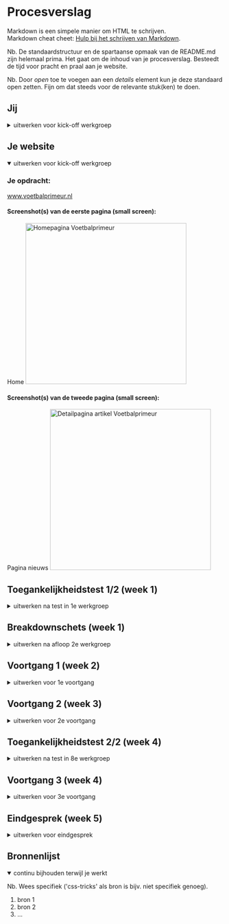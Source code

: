 # Procesverslag
Markdown is een simpele manier om HTML te schrijven.  
Markdown cheat cheet: [Hulp bij het schrijven van Markdown](https://github.com/adam-p/markdown-here/wiki/Markdown-Cheatsheet).

Nb. De standaardstructuur en de spartaanse opmaak van de README.md zijn helemaal prima. Het gaat om de inhoud van je procesverslag. Besteedt de tijd voor pracht en praal aan je website.

Nb. Door *open* toe te voegen aan een *details* element kun je deze standaard open zetten. Fijn om dat steeds voor de relevante stuk(ken) te doen.





## Jij

<details >
  <summary>uitwerken voor kick-off werkgroep</summary>

  ### Auteur:
  Tufan Avci

  #### Je startniveau:
  Rood 

  #### Je focus:
  Mijn focus gaat toch meer naar de responsive laag. Ik ben nu al een jaar werkzaam als UI/UX designer. Tijdens mijn werk krijg ik veel vrijheid en ruimte. In de afgelopen tijd ben ik mijzelf ook een stuk meer gaan verdiepen in het werk als Wordpress Developer. Hierin ben ben je bezig met PhP maar ook zeerzeker met HTML & CSS. In de afgelopen maanden heb ik daarom enorme stappen gemaakt met HTML & CSS. Dit is één van de redenenen waarom ik mijzelf meer in de responsive laag wil verdiepen. Dat gezegd te hebben wil ik uiteraard ook de surface laag zo compleet mogelijk uitwerken. Coderen begin ik steeds beter te begrijpen en begin er ook stiekem van te houden. Dit is ook de rede waarom ik mijzelf als "Rood" classificeer.
 
</details>





## Je website

<details open>
  <summary>uitwerken voor kick-off werkgroep</summary>

  ### Je opdracht:
  www.voetbalprimeur.nl

  #### Screenshot(s) van de eerste pagina (small screen): 
  Home
  <img src="readme-images/Voetbalprimeur-Home.png" width="375px" alt="Homepagina Voetbalprimeur">

  #### Screenshot(s) van de tweede pagina (small screen):
  Pagina nieuws 
  <img src="readme-images/Voetbalprimeur-Detail.png" width="375px" alt="Detailpagina artikel Voetbalprimeur">
 
</details>



## Toegankelijkheidstest 1/2 (week 1)

<details>
  <summary>uitwerken na test in 1e werkgroep</summary>

  ### Bevindingen
  De website van Voetbalprimeur scoort goed voor mensen met een beperking betreft het gebruiken van de website. Echter kunnen de links, nav wel een stuk netter,consistenter en uitgebreider beschreven worden.

  #### Screenreader
  Zelf was ik afwezig bij de eerste werkgroep in verband met werk. Ik heb de test uitgevoerd op mijn eigen website.
  Allereerst de screenrecorder. Wat opvalt is dat de navigatiemenu niet wordt benoemd. In de voice over is er geen onderscheid tussen een nav item en een link voor een specifiek artikel. Dit zal dan voor verwarring kunnen zorgen. Door meer informatie te geven kan je het probleem oplossen. Geef uitgebreider aan waar je naar toe navigeert in de link.
  <img src="werkgroepen-images/screanreader-nav.png" width="1440px" alt="Image Voetbalprimeur screenreader nav">
  <img src="werkgroepen-images/screanreader-link.png" width="1440px" alt="Image Voetbalprimeur screenreader link">


  #### Muis en Toetsenbord 
  Met de tab button navigeer je op een logische volgorde van item.
  Met de pijltjes kan je eenvoudig heen en weer scrollen
  Eenvoudige states. Nav heeft geen verschillende states.

  #### Visueel (brillen, contrast, kleurenblind, dark/light). 
  Kleurenblinden zullen eenvoudig door de website kunnen navigeren. Zowel de verschillende emulations voor "vision deficiences" als de dark mode werken goed.
  <img src="werkgroepen-images/darkmode.png" width="1440px" alt="Image Voetbalprimeur darkmode">
    <img src="werkgroepen-images/achromatopsia.png" width="1440px" alt="Image Voetbalprimeur achromatopsia">
  <img src="werkgroepen-images/blurred-vision.png" width="1440px" alt="Image Voetbalprimeur blurred">
  <img src="werkgroepen-images/pratanopia.png" width="1440px" alt="Image Voetbalprimeur pratanopia">
    <img src="werkgroepen-images/tritanopia.png" width="1440px" alt="Image Voetbalprimeur tritanopia">


<h1>Dit is nog werk in progress. Niet alles staat er op</h1>
  
</details>



## Breakdownschets (week 1)

<details>
  <summary>uitwerken na afloop 2e werkgroep</summary>

  ### de hele pagina: 
  <img src="readme-images/Breakdownschets - home1.pdf" width="375px" alt="breakdown van de hele pagina">
  <img src="readme-images/Breakdownschets - home2.pdf" width="375px" alt="breakdown van de hele pagina">
  <img src="readme-images/Breakdownschets - home3.pdf" width="375px" alt="breakdown van de hele pagina">


  ### dynamisch deel (bijv menu): 
  <img src="readme-images/dummy-plaatje.jpg" width="375px" alt="breakdown van een dynamisch deel">

  ### wellicht nog een dynamisch deel (bijv filter): 
  <img src="readme-images/dummy-plaatje.jpg" width="375px" alt="breakdown van nog een dynamisch deel">

</details>





## Voortgang 1 (week 2)

<details>
  <summary>uitwerken voor 1e voortgang</summary>

  ### Stand van zaken

  Display Flex & Grid zijn dingen waar ik dagelijks mee werk. De opdrachten die hiervoor gedaan moesten worden waren redelijk eenvoudig. Ik ben daarom direct begonnen met het bouwen van mijn website. Ik heb hierbij wat problemen met de header. Vooral bij mijn dropwdown mobile header en styling van mijn button loop ik vast. Dit probeer ik ook beantwoord te hebben tijdens het voortgangsgesprek

  ### Agenda voor meeting
  samen met je groepje opstellen

  | Tijn neve     | student 2          | student 3    | student 4        |
  | ---            | ---                | ---          | ---              |
  | dit bespreken  | en dit             | en ik dit    | en dan ik dat    |
  | en dat ook nog | dit als er tijd is | nog een punt | dit wil ik zeker |
  | ...            | ...                | ...          | ...              |


  ### Verslag van meeting
  Mijn vragen voor mijn header zijn beantwoord. Ik had allereerst een mobile navigatiemenu proberen te bouwen met alleen css en veel display nones. Beide zijn semantisch niet correct en daarom ook een no-go. Ik heb uitleg gekregen hoe ik het wel moet doen op de juiste manier. Verder hebben we vooral besproken welk html element je nou specifiek voor dingen moet gebruiken. Ook is er uitgelegd hoe je precies een mobile navigatiemenu moet bouwen of hoe je het best met overflow kunt werken. Dit zijn dingen die ik heb meegenomen.

</details>





## Voortgang 2 (week 3)

<details>
  <summary>uitwerken voor 2e voortgang</summary>

  ### Stand van zaken
  Op het gebied van kennis ben ik mijzelf met de dag steeds meer aan het verbeteren. Ik heb nu alle huiswerkopdracht gedaan tot en met de Javascript opdrachten. De kennis hiervan was tot op zekere hoogte wel al duidelijk bij mezelf. Ik wist hoe je flex,grid,position en basic javascript moest toepassen. Echter wist ik blijkbaar niet hoe je dit op de juiste manier moest toepassen. Zo probeer ik mijzelf nu zo semantisch en net mogelijk code aan te leren. Het spiekbriefje van css volgorde houd ik aan en ik probeer op de juiste manier elementen te selecteren (dus geen onnodige classes bijvoorbeeld). Al deze kennis heb ik gelukkig meegekregen omdat ik het huiswerk volledig heb gemaakt.

  Nu is het de beurt om deze kennis toe te passen voor de code van mijn eigen werk. Ik had in mijn planning om op 6 oktober de website te gaan bouwen. Helaas heb ik dit niet kunnen doen vanwege een hele zieke oma die op haar sterfbed ligt. Hierdoor heb ik niet de aandacht aan mijn opdracht kunnen geven.

  ### Agenda voor meeting
  samen met je groepje opstellen

  Robin langhorst
  Hoe je een button in de navigatie kan verwerken (hamburger menu en zoekbalk)

  Yente van der Aart
  Inhoudelijke vraag over iets wat niet werkt in haar css

  Tijn Neve
  Wil een video als achtergrond, en header sticky werkt niet.

  Tufan Avci
  vraag over hoe ik z-index het best kan toepassen als ik een element een lagere z-index wil geven dan zijn parent

  ### Verslag van meeting

</details>





## Toegankelijkheidstest 2/2 (week 4)

<details>
  <summary>uitwerken na test in 8e werkgroep</summary>

  ### Bevindingen
  Lijst met je bevindingen die in de test naar voren kwamen (geef ook aan wat er verbeterd is):

  #### Screenreader
  Hier korte omschrijving (met indien nodig afbeeldingen)

  Hier een omschrijving van hoe het opgelost kan worden (met indien nodig afbeeldingen)


  #### Muis en Toetsenbord 
  Hier korte omschrijving (met indien nodig afbeeldingen)

  Hier een omschrijving van hoe het opgelost kan worden (met indien nodig afbeeldingen)


  #### Motoriek (shocks, elastiekjes)
  Hier korte omschrijving (met indien nodig afbeeldingen)

  Hier een omschrijving van hoe het opgelost kan worden (met indien nodig afbeeldingen)


  #### Visueel (brillen, contrast, kleurenblind, dark/light). 
  Hier korte omschrijving (met indien nodig afbeeldingen)

  Hier een omschrijving van hoe het opgelost kan worden (met indien nodig afbeeldingen)

</details>





## Voortgang 3 (week 4)

<details>
  <summary>uitwerken voor 3e voortgang</summary>

  ### Stand van zaken
  hier dit ging goed & dit was lastig (neem ook screenshots op van delen van je website en code)


  ### Agenda voor meeting
  samen met je groepje opstellen

  | student 1      | student 2          | student 3    | student 4        |
  | ---            | ---                | ---          | ---              |
  | dit bespreken  | en dit             | en ik dit    | en dan ik dat    |
  | en dat ook nog | dit als er tijd is | nog een punt | dit wil ik zeker |
  | ...            | ...                | ...          | ...              |


  ### Verslag van meeting
  hier na afloop snel de uitkomsten van de meeting vastleggen

  - punt 1
  - punt 2
  - nog een punt
  - ...

</details>





## Eindgesprek (week 5)

<details>
  <summary>uitwerken voor eindgesprek</summary>

  ### Je uitkomst - karakteristiek screenshots:
  <img src="readme-images/dummy-plaatje.jpg" width="375px" alt="uitomst opdracht 1">


  ### Dit ging goed/Heb ik geleerd: 
  Korte omschrijving met plaatjes

  <img src="readme-images/dummy-plaatje.jpg" width="375px" alt="top">


  ### Dit was lastig/Is niet gelukt:
  Korte omschrijving met plaatjes

  <img src="readme-images/dummy-plaatje.jpg" width="375px" alt="bummer">
</details>





## Bronnenlijst

<details open>
  <summary>continu bijhouden terwijl je werkt</summary>

  Nb. Wees specifiek ('css-tricks' als bron is bijv. niet specifiek genoeg).

  1. bron 1
  2. bron 2
  3. ...

</details>
